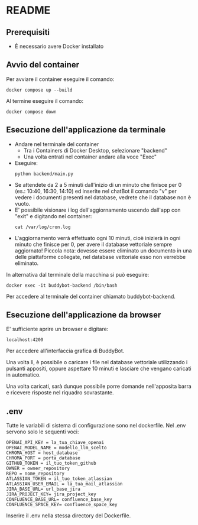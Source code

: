 # README

## Prerequisiti
- È necessario avere Docker installato

## Avvio del container
Per avviare il container eseguire il comando:
```
docker compose up --build
```

Al termine eseguire il comando:
```
docker compose down
```

## Esecuzione dell'applicazione da terminale
- Andare nel terminale del container
  - Tra i Containers di Docker Desktop, selezionare "backend"
  - Una volta entrati nel container andare alla voce "Exec"
- Eseguire:
  ```
  python backend/main.py
  ```
- Se attendete da 2 a 5 minuti dall'inizio di un minuto che finisce per 0 (es.: 10:40, 16:30, 14:10) ed inserite nel chatBot il comando "v" per vedere i documenti presenti nel database, vedrete che il database non è vuoto.
- E' possibile visionare i log dell'aggiornamento uscendo dall'app con "exit" e digitando nel container:
  ```
  cat /var/log/cron.log
  ```
- L'aggiornamento verrà effettuato ogni 10 minuti, cioè inizierà in ogni minuto che finisce per 0, per avere il database vettoriale sempre aggiornato!
Piccola nota: dovesse essere eliminato un documento in una delle piattaforme collegate, nel database vettoriale esso non verrebbe eliminato.

In alternativa dal terminale della macchina si può eseguire: 
```
docker exec -it buddybot-backend /bin/bash
 ```
Per accedere al terminale del container chiamato buddybot-backend.


## Esecuzione dell'applicazione da browser

E' sufficiente aprire un browser e digitare:
```
localhost:4200
```
Per accedere all'interfaccia grafica di BuddyBot.

Una volta lì, è possibile o caricare i file nel database vettoriale utilizzando i pulsanti appositi,
oppure aspettare 10 minuti e lasciare che vengano caricati in automatico.

Una volta caricati, sarà dunque possibile porre domande nell'apposita barra e ricevere risposte nel riquadro sovrastante.


## .env
Tutte le variabili di sistema di configurazione sono nel dockerfile.
Nel .env servono solo le sequenti voci:
```
OPENAI_API_KEY = la_tua_chiave_openai
OPENAI_MODEL_NAME = modello_llm_scelto
CHROMA_HOST = host_database
CHROMA_PORT = porta_database
GITHUB_TOKEN = il_tuo_token_github
OWNER = owner_repository
REPO = nome_repository
ATLASSIAN_TOKEN = il_tuo_token_atlassian
ATLASSIAN_USER_EMAIL = la_tua_mail_atlassian
JIRA_BASE_URL= url_base_jira
JIRA_PROJECT_KEY= jira_project_key
CONFLUENCE_BASE_URL= confluence_base_key
CONFLUENCE_SPACE_KEY= confluence_space_key
```
Inserire il .env nella stessa directory del Dockerfile.
